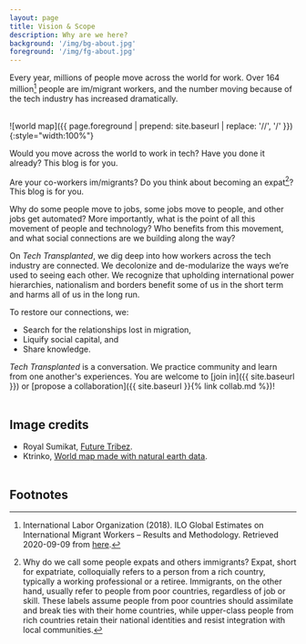 ```yaml
---
layout: page
title: Vision & Scope
description: Why are we here?
background: '/img/bg-about.jpg'
foreground: '/img/fg-about.jpg'
---
```

Every year, millions of people move across the world for work. Over 164 million[^1] people are im/migrant workers, and the number moving because of the tech industry has increased dramatically.<br /><br />

![world map]({{ page.foreground | prepend: site.baseurl | replace: '//', '/' }}){:style="width:100%"}

Would you move across the world to work in tech? Have you done it already? This blog is for you.<br />

Are your co-workers im/migrants? Do you think about becoming an expat[^2]? This blog is for you.<br />

Why do some people move to jobs, some jobs move to people, and other jobs get automated? More importantly, what is the point of all this movement of people and technology? Who benefits from this movement, and what social connections are we building along the way?<br />

On *Tech Transplanted*, we dig deep into how workers across the tech industry are connected. We decolonize and de-modularize the ways we’re used to seeing each other. We recognize that upholding international power hierarchies, nationalism and borders benefit some of us in the short term and harms all of us in the long run. <br />

To restore our connections, we:

* Search for the relationships lost in migration, 
* Liquify social capital, and
* Share knowledge.

*Tech Transplanted* is a conversation. We practice community and learn from one another's experiences. You are welcome to [join in]({{ site.baseurl }}) or [propose a collaboration]({{ site.baseurl }}{% link collab.md %})!<br /><br />

## Image credits
* Royal Sumikat, <ins>[Future Tribez](https://alternateroyality.com/portfolio/murals/)</ins>.
* Ktrinko, <ins>[World map made with natural earth data](https://commons.wikimedia.org/wiki/File:Eckert4.jpg)</ins>.
<br /><br />

## Footnotes
[^1]: International Labor Organization (2018). ILO Global Estimates on International Migrant Workers – Results and Methodology. Retrieved 2020-09-09 from [here](https://www.ilo.org/global/publications/books/WCMS_652001/lang--en/index.htm).

[^2]: Why do we call some people expats and others immigrants? Expat, short for expatriate, colloquially refers to a person from a rich country, typically a working professional or a retiree. Immigrants, on the other hand, usually refer to people from poor countries, regardless of job or skill. These labels assume people from poor countries should assimilate and break ties with their home countries, while upper-class people from rich countries retain their national identities and resist integration with local communities.